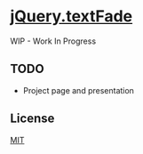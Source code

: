 # [jQuery.textFade](http://mdesantis.github.io/jquery.textfade)

WIP - Work In Progress

## TODO

- Project page and presentation

## License

[MIT](LICENSE)